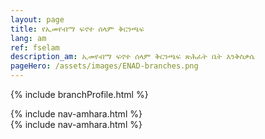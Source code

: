```yaml
---
layout: page
title: የኢመየብማ ፍኖተ ሰላም ቅርንጫፍ
lang: am
ref: fselam
description_am: ኢመየብማ ፍኖተ ሰላም ቅርንጫፍ ጽሕፈት ቤት እንቅስቃሴ
pageHero: /assets/images/ENAD-branches.png
---
```

<p>{% include branchProfile.html %}</p>
<aside class="post-aside">
	{% include nav-amhara.html %}
</aside>
<div class="post-content">
	{% include nav-amhara.html %}
</div>